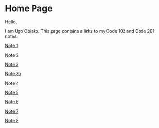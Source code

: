 # Home Page

Hello,

I am Ugo Obiako. This page contains a links to my Code 102 and Code 201 notes.

[Note 1](https://ugo-obiako.github.io/reading-notes//code%20102%20notes/code102-note1)

[Note 2](https://ugo-obiako.github.io/reading-notes//code%20102%20notes/code102-note2)

[Note 3](https://ugo-obiako.github.io/reading-notes//code%20102%20notes/code102-note3)

[Note 3b](https://ugo-obiako.github.io/reading-notes//code%20102%20notes/code102-note3b)

[Note 4](https://ugo-obiako.github.io/reading-notes//code%20102%20notes/code102-note4)

[Note 5](https://ugo-obiako.github.io/reading-notes//code%20102%20notes/code102-note5)

[Note 6](https://ugo-obiako.github.io/reading-notes//code%20102%20notes/code102-note6)

[Note 7](https://ugo-obiako.github.io/reading-notes//code%20102%20notes/code102-note7)

[Note 8](https://ugo-obiako.github.io/reading-notes//code%20102%20notes/code102-note8)
